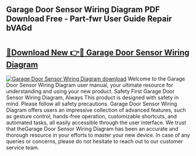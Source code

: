 ## Garage Door Sensor Wiring Diagram PDF Download Free - Part-fwr User Guide Repair bVAGd

# <h2><a href="http://dfjfygp.blite.top/?on=Garage+Door+Sensor+Wiring+Diagram">🔗Download New 👉🔴 Garage Door Sensor Wiring Diagram</a></h2>

[![Garage Door Sensor Wiring Diagram download](https://i.imgur.com/lujVjoI.png)](http://dfjfygp.blite.top/?on=Garage+Door+Sensor+Wiring+Diagram)
Welcome to the Garage Door Sensor Wiring Diagram user manual, your ultimate resource for understanding and using your new product. Safety First Garage Door Sensor Wiring Diagram, Always This product is designed with safety in mind. Please follow all safety precautions. Garage Door Sensor Wiring Diagram offers users an impressive collection of advanced features, such as gesture control, hands-free operation, customizable shortcuts, and automated tasks, all easily accessible through the user interface. We trust that theGarage Door Sensor Wiring Diagram has been an accurate and thorough resource in your efforts to master your new device. In case of any queries or concerns, please do not hesitate to reach out to our customer service team.
